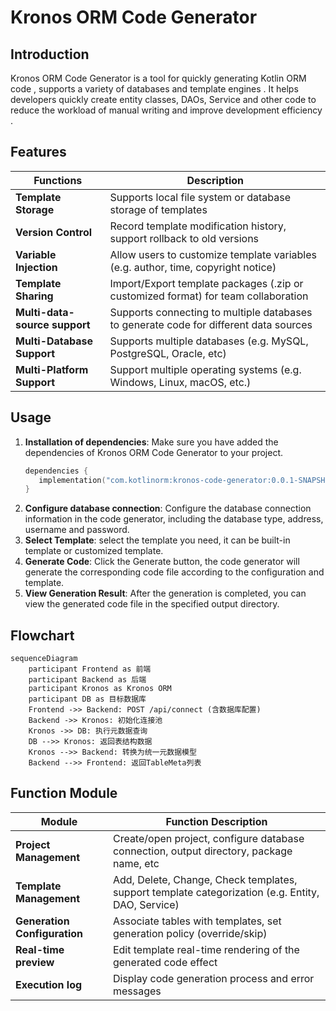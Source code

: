 # Kronos ORM Code Generator

## Introduction

Kronos ORM Code Generator is a tool for quickly generating Kotlin ORM code , supports a variety of databases and
template engines . It helps developers quickly create entity classes, DAOs, Service
and other code to reduce the workload of manual writing and improve development efficiency .

## Features

| Functions                     | Description                                                                           |
|-------------------------------|---------------------------------------------------------------------------------------|
| **Template Storage**          | Supports local file system or database storage of templates                           |
| **Version Control**           | Record template modification history, support rollback to old versions                |
| **Variable Injection**        | Allow users to customize template variables (e.g. author, time, copyright notice)     |
| **Template Sharing**          | Import/Export template packages (.zip or customized format) for team collaboration    |
| **Multi-data-source support** | Supports connecting to multiple databases to generate code for different data sources |
| **Multi-Database Support**    | Supports multiple databases (e.g. MySQL, PostgreSQL, Oracle, etc)                     |
| **Multi-Platform Support**    | Support multiple operating systems (e.g. Windows, Linux, macOS, etc.)                 |

## Usage

1. **Installation of dependencies**: Make sure you have added the dependencies of Kronos ORM Code Generator to your
   project.
   ```kotlin
   dependencies {
      implementation("com.kotlinorm:kronos-code-generator:0.0.1-SNAPSHOT")
   }
   ```
2. **Configure database connection**: Configure the database connection information in the code generator, including the
   database type, address, username and password.
3. **Select Template**: select the template you need, it can be built-in template or customized template.
4. **Generate Code**: Click the Generate button, the code generator will generate the corresponding code file according
   to the configuration and template.
5. **View Generation Result**: After the generation is completed, you can view the generated code file in the specified
   output directory.

## Flowchart

```mermaid
sequenceDiagram
    participant Frontend as 前端
    participant Backend as 后端
    participant Kronos as Kronos ORM
    participant DB as 目标数据库
    Frontend ->> Backend: POST /api/connect (含数据库配置)
    Backend ->> Kronos: 初始化连接池
    Kronos ->> DB: 执行元数据查询
    DB -->> Kronos: 返回表结构数据
    Kronos -->> Backend: 转换为统一元数据模型
    Backend -->> Frontend: 返回TableMeta列表
```

## Function Module

| Module                       | Function Description                                                                              |
|------------------------------|---------------------------------------------------------------------------------------------------|
| **Project Management**       | Create/open project, configure database connection, output directory, package name, etc           |
| **Template Management**      | Add, Delete, Change, Check templates, support template categorization (e.g. Entity, DAO, Service) |
| **Generation Configuration** | Associate tables with templates, set generation policy (override/skip)                            |
| **Real-time preview**        | Edit template real-time rendering of the generated code effect                                    |
| **Execution log**            | Display code generation process and error messages                                                |